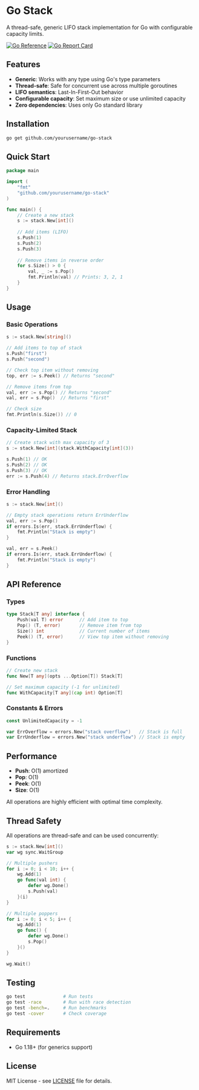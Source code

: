 # Go Stack

A thread-safe, generic LIFO stack implementation for Go with configurable capacity limits.

[![Go Reference](https://pkg.go.dev/badge/github.com/yourusername/go-stack.svg)](https://pkg.go.dev/github.com/yourusername/go-stack)
[![Go Report Card](https://goreportcard.com/badge/github.com/yourusername/go-stack)](https://goreportcard.com/report/github.com/yourusername/go-stack)

## Features

- **Generic**: Works with any type using Go's type parameters
- **Thread-safe**: Safe for concurrent use across multiple goroutines
- **LIFO semantics**: Last-In-First-Out behavior
- **Configurable capacity**: Set maximum size or use unlimited capacity
- **Zero dependencies**: Uses only Go standard library

## Installation

```bash
go get github.com/yourusername/go-stack
```

## Quick Start

```go
package main

import (
    "fmt"
    "github.com/yourusername/go-stack"
)

func main() {
    // Create a new stack
    s := stack.New[int]()
    
    // Add items (LIFO)
    s.Push(1)
    s.Push(2)
    s.Push(3)
    
    // Remove items in reverse order
    for s.Size() > 0 {
        val, _ := s.Pop()
        fmt.Println(val) // Prints: 3, 2, 1
    }
}
```

## Usage

### Basic Operations

```go
s := stack.New[string]()

// Add items to top of stack
s.Push("first")
s.Push("second")

// Check top item without removing
top, err := s.Peek() // Returns "second"

// Remove items from top
val, err := s.Pop() // Returns "second"
val, err = s.Pop()  // Returns "first"

// Check size
fmt.Println(s.Size()) // 0
```

### Capacity-Limited Stack

```go
// Create stack with max capacity of 3
s := stack.New[int](stack.WithCapacity[int](3))

s.Push(1) // OK
s.Push(2) // OK  
s.Push(3) // OK
err := s.Push(4) // Returns stack.ErrOverflow
```

### Error Handling

```go
s := stack.New[int]()

// Empty stack operations return ErrUnderflow
val, err := s.Pop()
if errors.Is(err, stack.ErrUnderflow) {
    fmt.Println("Stack is empty")
}

val, err = s.Peek()
if errors.Is(err, stack.ErrUnderflow) {
    fmt.Println("Stack is empty")
}
```

## API Reference

### Types

```go
type Stack[T any] interface {
    Push(val T) error      // Add item to top
    Pop() (T, error)       // Remove item from top  
    Size() int             // Current number of items
    Peek() (T, error)      // View top item without removing
}
```

### Functions

```go
// Create new stack
func New[T any](opts ...Option[T]) Stack[T]

// Set maximum capacity (-1 for unlimited)
func WithCapacity[T any](cap int) Option[T]
```

### Constants & Errors

```go
const UnlimitedCapacity = -1

var ErrOverflow = errors.New("stack overflow")   // Stack is full
var ErrUnderflow = errors.New("stack underflow") // Stack is empty
```

## Performance

- **Push**: O(1) amortized
- **Pop**: O(1)
- **Peek**: O(1)
- **Size**: O(1)

All operations are highly efficient with optimal time complexity.

## Thread Safety

All operations are thread-safe and can be used concurrently:

```go
s := stack.New[int]()
var wg sync.WaitGroup

// Multiple pushers
for i := 0; i < 10; i++ {
    wg.Add(1)
    go func(val int) {
        defer wg.Done()
        s.Push(val)
    }(i)
}

// Multiple poppers  
for i := 0; i < 5; i++ {
    wg.Add(1)
    go func() {
        defer wg.Done()
        s.Pop()
    }()
}

wg.Wait()
```

## Testing

```bash
go test              # Run tests
go test -race        # Run with race detection
go test -bench=.     # Run benchmarks
go test -cover       # Check coverage
```

## Requirements

- Go 1.18+ (for generics support)

## License

MIT License - see [LICENSE](LICENSE) file for details.
